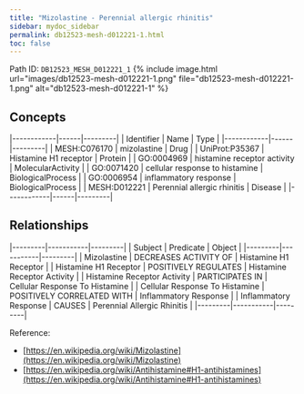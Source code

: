 ```yaml
---
title: "Mizolastine - Perennial allergic rhinitis"
sidebar: mydoc_sidebar
permalink: db12523-mesh-d012221-1.html
toc: false 
---
```



Path ID: `DB12523_MESH_D012221_1`
{% include image.html url="images/db12523-mesh-d012221-1.png" file="db12523-mesh-d012221-1.png" alt="db12523-mesh-d012221-1" %}

## Concepts

|------------|------|---------|
| Identifier | Name | Type    |
|------------|------|---------|
| MESH:C076170 | mizolastine | Drug |
| UniProt:P35367 | Histamine H1 receptor | Protein |
| GO:0004969 | histamine receptor activity | MolecularActivity |
| GO:0071420 | cellular response to histamine | BiologicalProcess |
| GO:0006954 | inflammatory response | BiologicalProcess |
| MESH:D012221 | Perennial allergic rhinitis | Disease |
|------------|------|---------|

## Relationships

|---------|-----------|---------|
| Subject | Predicate | Object  |
|---------|-----------|---------|
| Mizolastine | DECREASES ACTIVITY OF | Histamine H1 Receptor |
| Histamine H1 Receptor | POSITIVELY REGULATES | Histamine Receptor Activity |
| Histamine Receptor Activity | PARTICIPATES IN | Cellular Response To Histamine |
| Cellular Response To Histamine | POSITIVELY CORRELATED WITH | Inflammatory Response |
| Inflammatory Response | CAUSES | Perennial Allergic Rhinitis |
|---------|-----------|---------|

Reference: 
  - [https://en.wikipedia.org/wiki/Mizolastine](https://en.wikipedia.org/wiki/Mizolastine)
  - [https://en.wikipedia.org/wiki/Antihistamine#H1-antihistamines](https://en.wikipedia.org/wiki/Antihistamine#H1-antihistamines)
